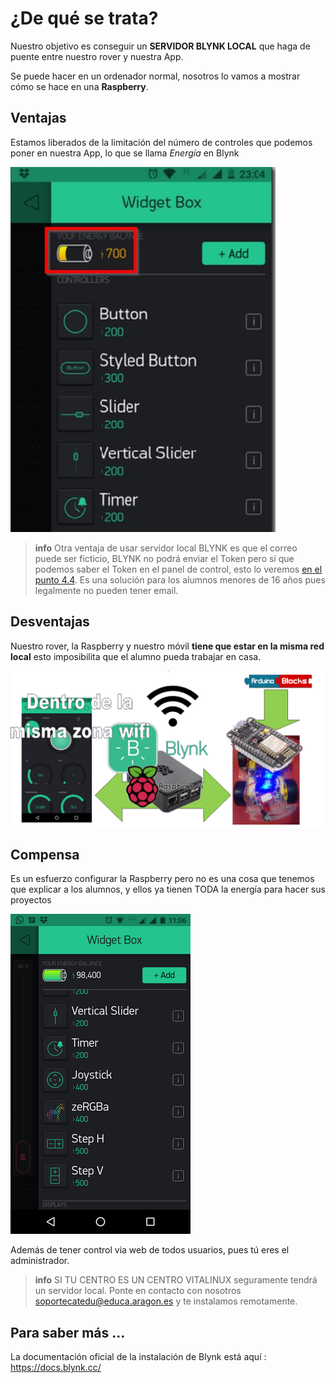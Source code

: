 # ¿De qué se trata?

Nuestro objetivo es conseguir un **SERVIDOR BLYNK LOCAL** que haga de puente entre nuestro rover y nuestra App.

Se puede hacer en un ordenador normal, nosotros lo vamos a mostrar cómo se hace en una **Raspberry**.

## Ventajas

Estamos liberados de la limitación del número de controles que podemos poner en nuestra App, lo que se llama *Energía* en Blynk

![](/assets/avanzado1.jpg)

>**info**
> Otra ventaja de usar servidor local BLYNK es que el correo puede ser ficticio, BLYNK no podrá enviar el Token pero sí que podemos saber el Token en el panel de control, esto lo veremos [en el punto 4.4](https://catedu.github.io/Rover-arduino/capitulo-cuatro/avanzado4.html). Es una solución para los alumnos menores de 16 años pues legalmente no pueden tener email.

## Desventajas

Nuestro rover, la Raspberry y nuestro móvil **tiene que estar en la misma red local** esto imposibilita que el alumno pueda trabajar en casa.

![](/assets/esquema2.gif)

## Compensa

Es un esfuerzo configurar la Raspberry pero no es una cosa que tenemos que explicar a los alumnos, y ellos ya tienen TODA la energía para hacer sus proyectos

![](/assets/avanzado3.png)

Además de tener control via web de todos usuarios, pues tú eres el administrador.

>**info**
> SI TU CENTRO ES UN CENTRO VITALINUX seguramente tendrá un servidor local. Ponte en contacto con nosotros soportecatedu@educa.aragon.es y te instalamos remotamente.

## Para saber más ...

La documentación oficial de la instalación de Blynk está aquí : https://docs.blynk.cc/
